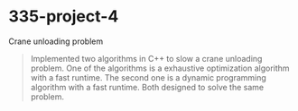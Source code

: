 # 335-project-4
Crane unloading problem

> Implemented two algorithms in C++ to slow a crane unloading problem. One of the algorithms is a exhaustive optimization algorithm with a fast runtime. The second one is a dynamic programming algorithm with a fast runtime. Both designed to solve the same problem.